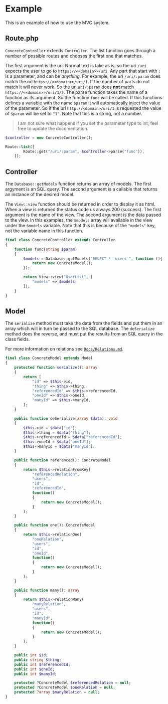 # Example

This is an example of how to use the MVC system.

## Route.php

`ConcreteController` extends `Controller`.
The list function goes through a number of possible routes and chooses the first one that matches.

The first argument is the uri.
Normal text is take as is, so the uri `/uri` expects the user to go to `https://<<domain>>/uri`.
Any part that start with `:` is a parameter, and can be *anything*.
For example, the uri `/uri/:param` does match the url `https://<<domain>>/uri/1`.
If the number of parts do not match it will never work.
So the uri `uri/:param` does **not** match `https://<<domain>>/uri/1/2`.
The parse function takes the name of a function as its argument.
So the function `func` will be called.
If this functions defines a variable with the name `$param` it will automatically inject the value of the parameter.
So if the url `http://<domain>/uri/1` is requested the value of `$param` will be set to `"1"`.
Note that this is a string, not a number.

> I am not sure what happens if you set the parameter type to int, feel free to update the documentation.

```php
$controller = new ConcreteController();

Route::list([
        Route::get("/uri/:param", $controller->parse("func")),
    ]);
```

## Controller

The `Database::getModels` function returns an array of models.
The first argyment is an SQL query.
The second argument is a callable that returns an instance of the desired model.

The `View::view` function should be returned in order to display it as html.
When a view is returned the status code us always 200 (success).
The first argument is the name of the view.
The second argument is the data passed to the view.
In this examples, the `$models` array will available in the view under the `$models` variable.
Note that this is because of the `"models"` key, not the variable name in this function.

```php
final class ConcreteController extends Controller
{
    function func(string $param)
    {
        $models = Database::getModels("SELECT * `users`", function (){
            return new ConcreteModel();
        });

        return View::view("UserList", [
            "models" => $models;
        ]);
    }
}
```

## Model

The `serialize` method must take the data from the fields and put them in an array which will in turn be passed to the SQL database.
The `deSerialize` method does the reverse, and must put the results from an SQL query in the class fields.

For more information on relations see [`Docs/Relations.md`](./Relations.md).

```php
final class ConcreteModel extends Model
{
    protected function serialize(): array
    {
        return [
            "id" => $this->id,
            "thing" => $this->thing,
            "referencedId" => $this->referencedId,
            "oneId" => $this->oneId,
            "manyId" => $this->manyId,
        ];
    }

    public function deSerialize(array $data): void
    {
        $this->id = $data["id"];
        $this->thing = $data["thing"];
        $this->referencedId = $data["referencedId"];
        $this->oneId = $data["oneId"];
        $this->manyId = $data["manyId"];
    }

    public function referenced(): ConcreteModel
    {
        return $this->relationFromKey(
            "referencedRelation",
            "users",
            "id",
            "referencedId",
            function()
            {
                return new ConcreteModel();
            }
        );
    }

    public function one(): ConcreteModel
    {
        return $this->relationOne(
            "oneRelation",
            "users",
            "id",
            "oneId",
            function()
            {
                return new ConcreteModel();
            }
        );
    }

    public function many(): array
    {
        return $this->relationMany(
            "manyRelation",
            "users",
            "id",
            "manyId",
            function()
            {
                return new ConcreteModel();
            }
        );
    }

    public int $id;
    public string $thing;
    public int $referencedId;
    public int $oneId;
    public int $manyId;

    protected ?ConcreteModel $referencedRelation = null;
    protected ?ConcreteModel $oneRelation = null;
    protected ?array $manyRelation = null;
}
```